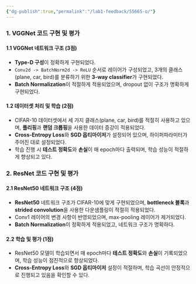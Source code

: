 ```yaml
---
{"dg-publish":true,"permalink":"/lab1-feedback/55665-o/"}
---
```


### 1. VGGNet 코드 구현 및 평가
#### 1.1 VGGNet 네트워크 구조 (3점)
- **Type-D 구성**이 정확하게 구현되었다.
- `Conv2d -> BatchNorm2d -> ReLU` 순서로 레이어가 구성되었고, 3개의 클래스(plane, car, bird)를 분류하기 위한 **3-way classifier**가 구현되었다.
- **Batch Normalization**이 적절하게 적용되었으며, dropout 없이 구조가 명확하게 구현되었다.

#### 1.2 데이터셋 처리 및 학습 (2점)
- CIFAR-10 데이터셋에서 세 가지 클래스(plane, car, bird)를 적절히 사용하고 있으며, **플리핑**과 **랜덤 크롭핑**을 사용한 데이터 증강이 적용되었다.
- **Cross-Entropy Loss**와 **SGD 옵티마이저**가 설정되어 있으며, 하이퍼파라미터가 주어진 대로 설정되었다.
- 학습 진행 시 **테스트 정확도**와 **손실**이 매 epoch마다 출력되며, 학습 성능이 적절하게 향상되고 있다.

### 2. ResNet 코드 구현 및 평가
#### 2.1 ResNet50 네트워크 구조 (4점)
- **ResNet50** 네트워크 구조가 CIFAR-10에 맞게 구현되었으며, **bottleneck 블록**과 **strided convolution**을 사용한 다운샘플링이 적절히 적용되었다.
- Conv1 레이어의 변경 사항이 반영되었으며, max-pooling 레이어가 제거되었다.
- **Batch Normalization**이 정확하게 적용되었고, 네트워크 구조가 명확하다.

#### 2.2 학습 및 평가 (1점)
- ResNet50 모델이 학습되면서 매 epoch마다 **테스트 정확도**와 **손실**이 기록되었으며, 학습 성능이 점진적으로 향상되었다.
- **Cross-Entropy Loss**와 **SGD 옵티마이저** 설정이 적절하며, 학습 곡선이 안정적으로 진행되고 있음을 확인할 수 있다.